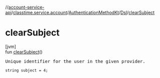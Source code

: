 //[account-service-api](../../../../index.md)/[classtime.service.account](../../index.md)/[AuthenticationMethodKt](../index.md)/[Dsl](index.md)/[clearSubject](clear-subject.md)

# clearSubject

[jvm]\
fun [clearSubject](clear-subject.md)()

<pre>
Unique identifier for the user in the given provider.
</pre>

<code>string subject = 4;</code>
